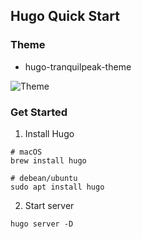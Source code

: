## Hugo Quick Start
### Theme
- hugo-tranquilpeak-theme

![Theme](https://github.com/user-attachments/assets/b57bcb4f-fe55-4031-b553-fa8afc1dc444)

### Get Started

1. Install Hugo

```
# macOS
brew install hugo

# debean/ubuntu
sudo apt install hugo
```

2. Start server

```
hugo server -D
```
